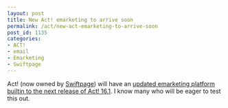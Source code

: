 ```yaml
---
layout: post
title: New Act! emarketing to arrive soon
permalink: /act/new-act-emarketing-to-arrive-soon
post_id: 1135
categories:
- ACT!
- email
- Emarketing
- Swiftpage
---
```


Act! (now owned by
[Swiftpage](http://swiftpage.com/)) will have an
[updated emarketing platform builtin to the next release of Act! 16.1](http://social.swiftpage.com/press-release/swiftpage-releases-next-generation-act-emarketing-service-exclusively-through-north). I know many who will be eager to test this out.
